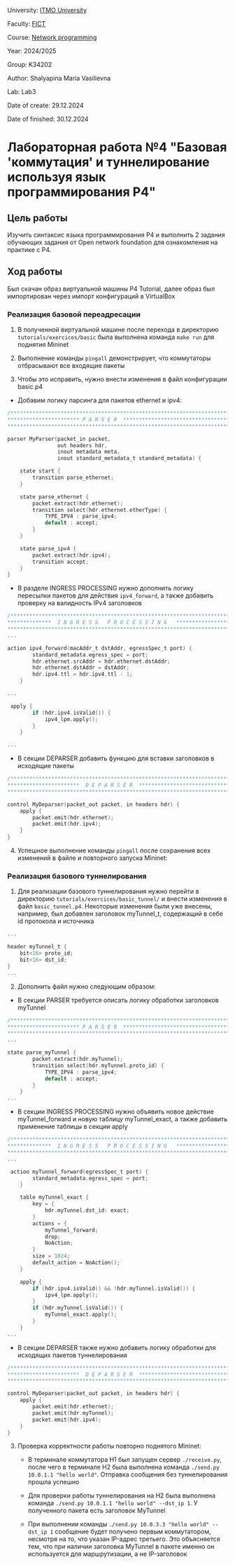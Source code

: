 University: [ITMO University](https://itmo.ru/ru/)

Faculty: [FICT](https://fict.itmo.ru)

Course: [Network programming](https://github.com/itmo-ict-faculty/network-programming)

Year: 2024/2025

Group: K34202

Author: Shalyapina Maria Vasilievna

Lab: Lab3

Date of create: 29.12.2024

Date of finished: 30.12.2024

# Лабораторная работа №4 "Базовая 'коммутация' и туннелирование используя язык программирования P4"

## Цель работы
Изучить синтаксис языка программирования P4 и выполнить 2 задания обучающих задания от Open network foundation для ознакомления на практике с P4.

## Ход работы
Был скачан образ виртуальной машины P4 Tutorial, далее образ был импортирован через импорт конфигураций в VirtualBox



### Реализация базовой переадресации
1. В полученной виртуальной машине после перехода в директорию ```tutorials/exercices/basic``` была выполнена команда ```make run``` для поднятия Mininet



2. Выполнение команды ```pingall``` демонстрирует, что коммутаторы отбрасывают все входящие пакеты



3. Чтобы это исправить, нужно внести изменения в файл конфигурации basic.p4

  * Добавим логику парсинга для пакетов ethernet и ipv4:

```c
/*************************************************************************
*********************** P A R S E R  ***********************************
*************************************************************************/

parser MyParser(packet_in packet,
                out headers hdr,
                inout metadata meta,
                inout standard_metadata_t standard_metadata) {

    state start {
        transition parse_ethernet;
    }

    state parse_ethernet {
        packet.extract(hdr.ethernet);
        transition select(hdr.ethernet.etherType) {
            TYPE_IPV4 : parse_ipv4;
            default : accept;
        }
    }

    state parse_ipv4 {
        packet.extract(hdr.ipv4);
        transition accept;
    }
}
```

  * В разделе INGRESS PROCESSING нужно дополнить логику пересылки пакетов для действия ```ipv4_forward```, а также добавить проверку на валидность IPv4 заголовков

```c
/*************************************************************************
**************  I N G R E S S   P R O C E S S I N G   *******************
*************************************************************************/
...

action ipv4_forward(macAddr_t dstAddr, egressSpec_t port) {
        standard_metadata.egress_spec = port;
        hdr.ethernet.srcAddr = hdr.ethernet.dstAddr;
        hdr.ethernet.dstAddr = dstAddr;
        hdr.ipv4.ttl = hdr.ipv4.ttl - 1;
    }

...

 apply {
        if (hdr.ipv4.isValid()) {
            ipv4_lpm.apply();
        }
    }

...
```

  * В секции DEPARSER добавить функцию для вставки заголовков в исходящие пакеты

```c
/*************************************************************************
***********************  D E P A R S E R  *******************************
*************************************************************************/

control MyDeparser(packet_out packet, in headers hdr) {
    apply {
        packet.emit(hdr.ethernet);
        packet.emit(hdr.ipv4);
    }
}
```

4. Успешное выполнение команды ```pingall``` после сохранения всех изменений в файле и повторного запуска Mininet:



### Реализация базового туннелирования
1. Для реализации базового туннелирования нужно перейти в директорию ```tutorials/exercices/basic_tunnel/``` и внести изменения в файл ```basic_tunnel.p4```. Некоторые изменения были уже внесены, например, был добавлен заголовок myTunnel_t, содержащий в себе id протокола и источника
```c
...

header myTunnel_t {
    bit<16> proto_id;
    bit<16> dst_id;
}
...
```

2. Дополнить файл нужно следующим образом:

  * В секции PARSER требуется описать логику обработки заголовков myTunnel

```c
/*************************************************************************
*********************** P A R S E R  ***********************************
*************************************************************************/
...

state parse_myTunnel {
        packet.extract(hdr.myTunnel);
        transition select(hdr.myTunnel.proto_id) {
            TYPE_IPV4 : parse_ipv4;
            default : accept;    
        }
    }
...
```

  * В секции INGRESS PROCESSING нужно объявить новое действие myTunnel_forward и новую таблицу myTunnel_exact, а также добавить применение таблицы в секции apply

```c
/*************************************************************************
**************  I N G R E S S   P R O C E S S I N G   *******************
*************************************************************************/
...

 action myTunnel_forward(egressSpec_t port) {
        standard_metadata.egress_spec = port;
    }

    table myTunnel_exact {
        key = {
            hdr.myTunnel.dst_id: exact;
        }
        actions = {
            myTunnel_forward;
            drop;
            NoAction;
        }
        size = 1024;
        default_action = NoAction();
    }

    apply {
        if (hdr.ipv4.isValid() && !hdr.myTunnel.isValid()) {
            ipv4_lpm.apply();
        }
        if (hdr.myTunnel.isValid()) {
            myTunnel_exact.apply();
        }
    }
...
```

  * В секции DEPARSER также нужно добавить логику обработки для исходящих пакетов туннелирования
```c
/*************************************************************************
***********************  D E P A R S E R  *******************************
*************************************************************************/

control MyDeparser(packet_out packet, in headers hdr) {
    apply {
        packet.emit(hdr.ethernet);
        packet.emit(hdr.myTunnel);
        packet.emit(hdr.ipv4);
    }
}
``` 

3. Проверка корректности работы повторно поднятого Mininet:

   * В терминале коммутатора H1 был запущен сервер ```./receive.py```, после чего в терминале H2 была выполнена команда ```./send.py 10.0.1.1 "hello world"```. Отправка сообщения без туннелирования прошла успешно


   * Для проверки работы туннелирования на H2 была выполнена команда ```./send.py 10.0.1.1 "hello world" --dst_ip 1```. У полученного пакета есть заголовок MyTunnel


   * При выполнении команды  ```./send.py 10.0.3.3 "hello world" --dst_ip 1``` сообщение будет получено первым коммутатором, несмотря на то, что указан IP-адрес третьего. Это объясняется тем, что при наличии заголовка MyTunnel в пакете именно он используется для маршрутизации, а не IP-заголовок














